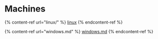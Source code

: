 # Machines

{% content-ref url="linux/" %}
[linux](linux/)
{% endcontent-ref %}

{% content-ref url="windows.md" %}
[windows.md](windows.md)
{% endcontent-ref %}

